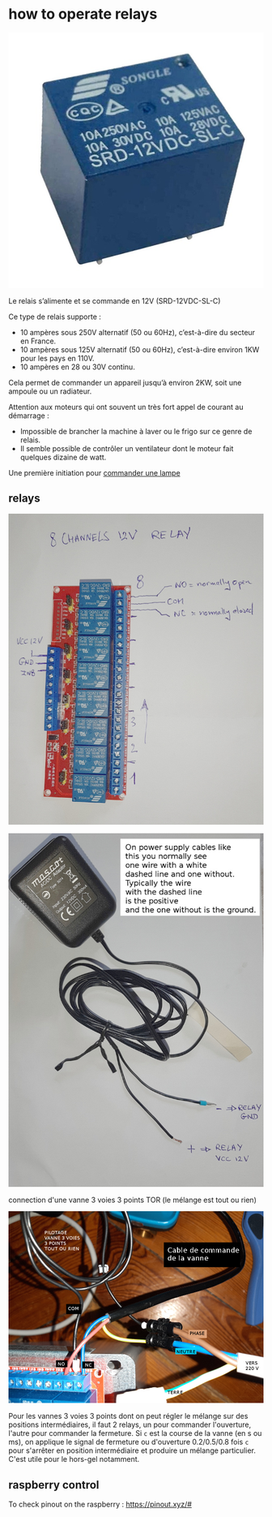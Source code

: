 # how to operate relays

![relay 12V 10A 230V](img_relays/songle12Vrelay10A.jpg)

Le relais s’alimente et se commande en 12V (SRD-12VDC-SL-C)

Ce type de relais supporte :

- 10 ampères sous 250V alternatif (50 ou 60Hz), c’est-à-dire du secteur en France.
- 10 ampères sous 125V alternatif (50 ou 60Hz), c’est-à-dire environ 1KW pour les pays en 110V. 
- 10 ampères en 28 ou 30V continu.

Cela permet de commander un appareil jusqu’à environ 2KW, soit une ampoule ou un radiateur. 

Attention aux moteurs qui ont souvent un très fort appel de courant au démarrage :

- Impossible de brancher la machine à laver ou le frigo sur ce genre de relais. 
- Il semble possible de contrôler un ventilateur dont le moteur fait quelques dizaine de watt.

Une première initiation pour [commander une lampe](relays_operate_a_lamp.md)

## relays

![relays](img_relays/relays.jpg)

![relay power supply](img_relays/power_supply.jpg)

connection d'une vanne 3 voies 3 points TOR (le mélange est tout ou rien)

![V3V mode TOR](img_relays/relaysV3VTOR.png)

Pour les vannes 3 voies 3 points dont on peut régler le mélange sur des positions intermédiaires, il faut 2 relays, un pour commander l'ouverture, l'autre pour commander la fermeture. Si `c` est la course de la vanne (en s ou ms), on applique le signal de fermeture ou d'ouverture 0.2/0.5/0.8 fois `c` pour s'arrêter en position intermédiaire et produire un mélange particulier. C'est utile pour le hors-gel notamment. 

## raspberry control

To check pinout on the raspberry : https://pinout.xyz/#


